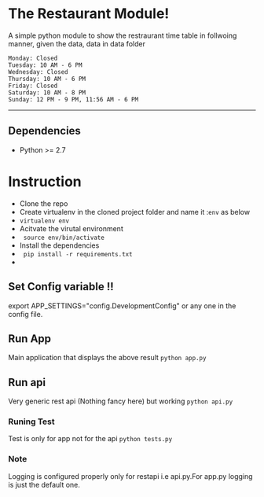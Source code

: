 ﻿The Restaurant Module!
===================
A simple python module to show the restraurant time table in follwoing manner, given the data, data in data folder

    Monday: Closed
    Tuesday: 10 AM - 6 PM
    Wednesday: Closed
    Thursday: 10 AM - 6 PM
    Friday: Closed
    Saturday: 10 AM - 8 PM
    Sunday: 12 PM - 9 PM, 11:56 AM - 6 PM

----------
Dependencies
-------------
-   Python >= 2.7

# Instruction
-   Clone the repo
-   Create virtualenv in the cloned project folder and name it :``` env ``` as below
-   ``` virtualenv env ```
-   Acitvate the virutal environment
-   ``` source env/bin/activate```
-   Install the dependencies
-   ``` pip install -r requirements.txt```
- 

## Set Config variable !!
export APP_SETTINGS="config.DevelopmentConfig" or any one in the config file.


## Run App 
Main application that displays the above result
``` python app.py ```

## Run api
Very generic rest api (Nothing fancy here) but working 
``` python api.py ```    

### Runing Test
Test is only for app not for the api
``` python tests.py ```



### Note 
Logging is configured properly only for restapi i.e api.py.For app.py logging is just the default one.





























































































































































































































































































































































































































































































































































































































































































































































































































































































































































































































































